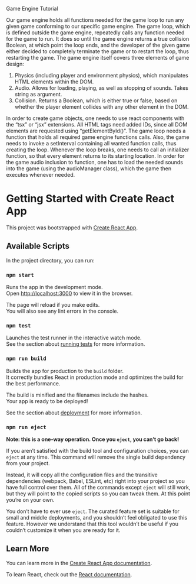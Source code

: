 Game Engine Tutorial

Our game engine holds all functions needed for the game loop to run any given game conforming to our specific game engine. The game loop, which is defined outside the game engine, repeatedly calls any function needed for the game to run. It does so until the game engine returns a true collision Boolean, at which point the loop ends, and the developer of the given game either decided to completely terminate the game or to restart the loop, thus restarting the game. The game engine itself covers three elements of game design:
1.	Physics (including player and environment physics), which manipulates HTML elements within the DOM.
2.	Audio. Allows for loading, playing, as well as stopping of sounds. Takes string as argument. 
3.	Collision. Returns a Boolean, which is either true or false, based on whether the player element collides with any other element in the DOM.

In order to create game objects, one needs to use react components with the “tsx” or “jsx” extensions. All HTML tags need added IDs, since all DOM elements are requested using “getElementById()”. The game loop needs a function that holds all required game engine functions calls. Also, the game needs to invoke a setInterval containing all wanted function calls, thus creating the loop. Whenever the loop breaks, one needs to call an initializer function, so that every element returns to its starting location. In order for the game audio inclusion to function, one has to load the needed sounds into the game (using the audioManager class), which the game then executes whenever needed.


# Getting Started with Create React App

This project was bootstrapped with [Create React App](https://github.com/facebook/create-react-app).

## Available Scripts

In the project directory, you can run:

### `npm start`

Runs the app in the development mode.\
Open [http://localhost:3000](http://localhost:3000) to view it in the browser.

The page will reload if you make edits.\
You will also see any lint errors in the console.

### `npm test`

Launches the test runner in the interactive watch mode.\
See the section about [running tests](https://facebook.github.io/create-react-app/docs/running-tests) for more information.

### `npm run build`

Builds the app for production to the `build` folder.\
It correctly bundles React in production mode and optimizes the build for the best performance.

The build is minified and the filenames include the hashes.\
Your app is ready to be deployed!

See the section about [deployment](https://facebook.github.io/create-react-app/docs/deployment) for more information.

### `npm run eject`

**Note: this is a one-way operation. Once you `eject`, you can’t go back!**

If you aren’t satisfied with the build tool and configuration choices, you can `eject` at any time. This command will remove the single build dependency from your project.

Instead, it will copy all the configuration files and the transitive dependencies (webpack, Babel, ESLint, etc) right into your project so you have full control over them. All of the commands except `eject` will still work, but they will point to the copied scripts so you can tweak them. At this point you’re on your own.

You don’t have to ever use `eject`. The curated feature set is suitable for small and middle deployments, and you shouldn’t feel obligated to use this feature. However we understand that this tool wouldn’t be useful if you couldn’t customize it when you are ready for it.

## Learn More

You can learn more in the [Create React App documentation](https://facebook.github.io/create-react-app/docs/getting-started).

To learn React, check out the [React documentation](https://reactjs.org/).

